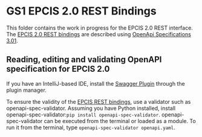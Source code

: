 # GS1 EPCIS 2.0 REST Bindings

This folder contains the work in progress for the EPCIS 2.0 REST interface.
The [EPCIS 2.0 REST bindings](openapi.yaml) are described using
[OpenApi Specifications 3.01](https://github.com/OAI/OpenAPI-Specification/).


## Reading, editing and validating OpenAPI specification for EPCIS 2.0


If you have an IntelliJ-based IDE, install the [Swagger Plugin](https://github.com/zalando/intellij-swagger)
through the plugin manager.

To ensure the validity of the [EPCIS REST bindings](openapi.yaml), use a validator such as openapi-spec-validator.
Assuming you have Python installed, install openapi-spec-validator:`pip install openapi-spec-validator`.
openapi-spec-validator can be executed from the terminal or loaded as a module. To run it from the terminal, type
`openapi-spec-validator openapi.yaml`.
